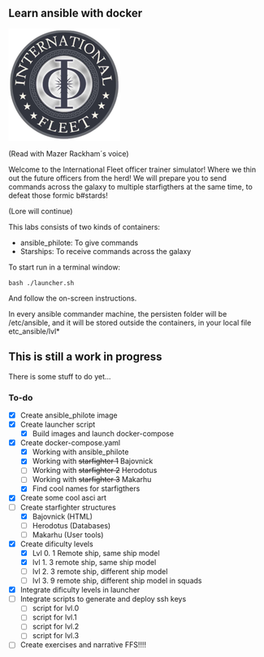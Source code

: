 ## Learn ansible with docker

![](./srcs/png_internationalfleet_logo.png)

(Read with Mazer Rackham´s voice)

Welcome to the International Fleet officer trainer simulator! Where we thin out the future officers from the herd! We will prepare you to send commands across the galaxy to multiple starfigthers at the same time, to defeat those formic b#stards!

(Lore will continue)

This labs consists of two kinds of containers:

 * ansible_philote: To give commands
 * Starships: To receive commands across the galaxy

To start run in a terminal window:

``` 
bash ./launcher.sh
```
And follow the on-screen instructions.

In every ansible commander machine, the persisten folder will be /etc/ansible, and it will be stored outside the containers, in your local file etc_ansible/lvl*

## This is still a work in progress

There is some stuff to do yet...

### To-do
 - [x] Create ansible_philote image
 - [x] Create launcher script
 	- [x] Build images and launch docker-compose
 - [x] Create docker-compose.yaml
 	- [x] Working with ansible_philote
 	- [x] Working with ~~starfighter 1~~ Bajovnick
 	- [ ] Working with ~~starfighter 2~~ Herodotus
 	- [ ] Working with ~~starfighter 3~~ Makarhu
 	- [x] Find cool names for starfigthers
 - [x] Create some cool asci art
 - [ ] Create starfighter structures
 	- [x] Bajovnick (HTML)
	- [ ] Herodotus (Databases)
	- [ ] Makarhu (User tools)
 - [x] Create dificulty levels
 	- [x] Lvl 0. 1 Remote ship, same ship model
	- [x] lvl 1. 3 remote ship, same ship model
	- [ ] lvl 2. 3 remote ship, different ship model
	- [ ] lvl 3. 9 remote ship, different ship model in squads
 - [x] Integrate dificulty levels in launcher
 - [ ] Integrate scripts to generate and deploy ssh keys
 	- [ ] script for lvl.0
 	- [ ] script for lvl.1
 	- [ ] script for lvl.2
 	- [ ] script for lvl.3
 - [ ] Create exercises and narrative FFS!!!!
